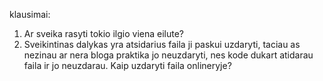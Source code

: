 klausimai:
1) Ar sveika rasyti tokio ilgio viena eilute?
2) Sveikintinas dalykas yra atsidarius faila ji paskui uzdaryti, taciau as nezinau ar nera bloga praktika
   jo neuzdaryti, nes kode dukart atidarau faila ir jo neuzdarau. Kaip uzdaryti faila onlineryje?